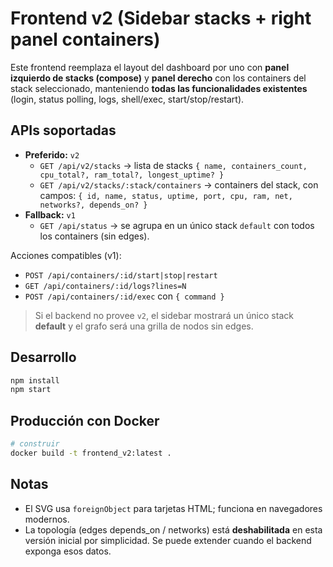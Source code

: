 # Frontend v2 (Sidebar stacks + right panel containers)

Este frontend reemplaza el layout del dashboard por uno con **panel izquierdo de stacks (compose)** y **panel derecho** con los containers del stack seleccionado, manteniendo **todas las funcionalidades existentes** (login, status polling, logs, shell/exec, start/stop/restart).

## APIs soportadas

- **Preferido:** `v2`
  - `GET /api/v2/stacks` → lista de stacks `{ name, containers_count, cpu_total?, ram_total?, longest_uptime? }`
  - `GET /api/v2/stacks/:stack/containers` → containers del stack, con campos: `{ id, name, status, uptime, port, cpu, ram, net, networks?, depends_on? }`
- **Fallback:** `v1`
  - `GET /api/status` → se agrupa en un único stack `default` con todos los containers (sin edges).

Acciones compatibles (v1):
- `POST /api/containers/:id/start|stop|restart`
- `GET /api/containers/:id/logs?lines=N`
- `POST /api/containers/:id/exec` con `{ command }`

> Si el backend no provee `v2`, el sidebar mostrará un único stack **default** y el grafo será una grilla de nodos sin edges.

## Desarrollo

```bash
npm install
npm start
```

## Producción con Docker

```bash
# construir
docker build -t frontend_v2:latest .
```

## Notas

- El SVG usa `foreignObject` para tarjetas HTML; funciona en navegadores modernos.
- La topología (edges depends_on / networks) está **deshabilitada** en esta versión inicial por simplicidad. Se puede extender cuando el backend exponga esos datos.
